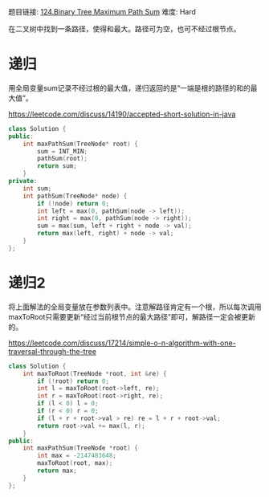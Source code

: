 题目链接: [124.Binary Tree Maximum Path Sum][1]
难度: Hard

在二叉树中找到一条路径，使得和最大。路径可为空，也可不经过根节点。

# 递归

用全局变量sum记录不经过根的最大值，递归返回的是“一端是根的路径的和的最大值”。

https://leetcode.com/discuss/14190/accepted-short-solution-in-java
```cpp
class Solution { 
public:
    int maxPathSum(TreeNode* root) {
        sum = INT_MIN;
        pathSum(root);
        return sum;
    }
private:
    int sum;
    int pathSum(TreeNode* node) {
        if (!node) return 0;
        int left = max(0, pathSum(node -> left));
        int right = max(0, pathSum(node -> right));
        sum = max(sum, left + right + node -> val);
        return max(left, right) + node -> val;
    }
};
```

# 递归2

将上面解法的全局变量放在参数列表中。注意解路径肯定有一个根，所以每次调用maxToRoot只需要更新“经过当前根节点的最大路径”即可，解路径一定会被更新的。

https://leetcode.com/discuss/17214/simple-o-n-algorithm-with-one-traversal-through-the-tree

```cpp
class Solution {
    int maxToRoot(TreeNode *root, int &re) {
        if (!root) return 0;
        int l = maxToRoot(root->left, re);
        int r = maxToRoot(root->right, re);
        if (l < 0) l = 0;
        if (r < 0) r = 0;
        if (l + r + root->val > re) re = l + r + root->val;
        return root->val += max(l, r);
    }
public:
    int maxPathSum(TreeNode *root) {
        int max = -2147483648;
        maxToRoot(root, max);
        return max;
    }
};
```

[1]: https://leetcode.com/problems/binary-tree-maximum-path-sum/